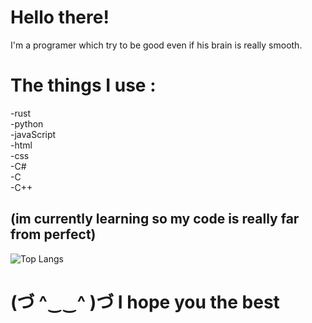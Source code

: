 # Hello there!
I'm a programer which try to be good even if his brain is really smooth.

# The things I use :
-rust  
-python  
-javaScript   
-html  
-css   
-C#   
-C   
-C++

(im currently learning so my code is really far from perfect)
---   
![Top Langs](https://github-readme-stats.vercel.app/api/top-langs/?username=CyanUnderscore&layout=compact&theme=dark)
# (づ ^‿‿^ )づ I hope you the best
